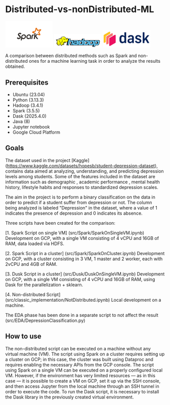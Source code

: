 # Distributed-vs-nonDistributed-ML
<img src="img/sparkLogo.png" width="150"> <img src="img/hadoopLogo.png" width="150"> <img src="img/daskLogo.png" width="150">

A comparison between distributed methods such as Spark and non-distributed ones for a machine learning task in order to analyze the results obtained.

## Prerequisites
- Ubuntu (23.04)
- Python (3.13.3)
- Hadoop (3.4.1)
- Spark (3.5.5)
- Dask (2025.4.0)
- Java (8)
- Jupyter notebook
- Google Cloud Platform

## Goals
The dataset used in the project [Kaggle] (https://www.kaggle.com/datasets/hopesb/student-depression-dataset), contains data aimed at analyzing, understanding, and predicting depression levels among students. Some of the features included in the dataset are information such as demographic , academic performance ,  mental health history, lifestyle habits and responses to standardized depression scales.

The aim in the project is to perform a binary classification on the data in order to predict if a student suffer from depression or not. The column being analyzed is labeled "Depression" in the dataset, where a value of 1 indicates the presence of depression and 0 indicates its absence.

Three scripts have been created for the comparison:

[1. Spark Script on single VM] (src/Spark/SparkOnSingleVM.ipynb) Development on GCP, with a single VM consisting of 4 vCPU and 16GB of RAM, data loaded via HDFS.

[2. Spark Script in a cluster] (src/Spark/SparkOnCluster.ipynb) Development on GCP, with a cluster consisting in 3 VM, 1 master and 2 worker, each with 2vCPU and 4GB of RAM.

[3. Dusk Script in a cluster] (src/Dusk/DuskOnSingleVM.ipynb) Development on GCP, with a single VM consisting of 4 vCPU and 16GB of RAM, using Dask for the parallelization + sklearn.

[4. Non-distributed Script] (src/classic_implementation/NotDistributed.ipynb) Local development on a machine.

The EDA phase has been done in a separate script to not affect the result (src/EDA/DepressionClassification.py)

## How to use
The non-distributed script can be executed on a machine without any virtual machine (VM).
The script using Spark on a cluster requires setting up a cluster on GCP; in this case, the cluster was built using Dataproc and requires enabling the necessary APIs from the GCP console.
The script using Spark on a single VM can be executed on a properly configured local VM. However, if the environment has very limited resources — as in this case — it is possible to create a VM on GCP, set it up via the SSH console, and then access Jupyter from the local machine through an SSH tunnel in order to execute the code.
To run the Dask script, it is necessary to install the Dask library in the previously created virtual environment.
